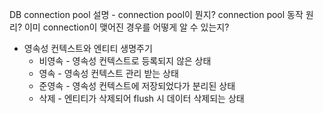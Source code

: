 DB connection pool 설명 - connection pool이 뭔지? connection pool 동작 원리? 이미 connection이 맺어진 경우를 어떻게 알 수 있는지?

- 영속성 컨텍스트와 엔티티 생명주기
    - 비영속 - 영속성 컨텍스트로 등록되지 않은 상태
    - 영속 - 영속성 컨텍스트 관리 받는 상태
    - 준영속 - 영속성 컨텍스트에 저장되었다가 분리된 상태
    - 삭제 - 엔티티가 삭제되어 flush 시 데이터 삭제되는 상태
